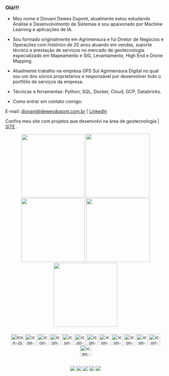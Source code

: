 ### Olá!!!

- Meu nome é Diovani Dewes Dupont, atualmente estou estudando Análise e Desenvolvimento de Sistemas e sou apaixonado por Machine Learning e aplicações de IA.

- Sou formado originalmente em Agrimensura e fui Diretor de Negócios e Operações com histórico de 20 anos atuando em vendas, suporte técnico e prestação de serviços no mercado de geotecnologia especializado em Mapeamento e SIG, Levantamento, High End e Drone Mapping.

- Atualmente trabalho na empresa GPS Sul Agrimensura Digital no qual sou um dos sócios proprietários e responsável por desenvolver todo o portfólio de serviços da empresa.

- Técnicas e ferramentas: Python, SQL, Docker, Cloud, GCP, Databricks.

- Como entrar em contato comigo: 

E-mail: diovani@dewesdupont.com.br | [LinkedIn](https://www.linkedin.com/in/diovani-dupont/)

Confira meu site com projetos que desenvolvi na área de geotecnologia | [SITE](https://www.gpssul.com.br/) .

<div align="center">
  <img height="198em" src="http://github-profile-summary-cards.vercel.app/api/cards/profile-details?username=diovani-dupont&theme=dracula" />
  <img height="200em" src="http://github-profile-summary-cards.vercel.app/api/cards/repos-per-language?username=diovani-dupont&theme=dracula" />
  <img height="200em" src="http://github-profile-summary-cards.vercel.app/api/cards/most-commit-language?username=diovani-dupont&theme=dracula" />
  <img height="200em" src="http://github-profile-summary-cards.vercel.app/api/cards/stats?username=diovani-dupont&theme=dracula" />
  <img height="200em" src="http://github-profile-summary-cards.vercel.app/api/cards/productive-time?username=diovani-dupont&theme=dracula" />
</div>

###
<div align="center">
  <img align="center" alt="icon-Js" height="35" width="40" src="https://cdn.jsdelivr.net/gh/devicons/devicon/icons/aftereffects/aftereffects-original.svg" />
  <img align="center" alt="icon-Js" height="35" width="35" src="https://cdn.jsdelivr.net/gh/devicons/devicon/icons/canva/canva-original.svg" />
  <img align="center" alt="icon-Js" height="35" width="35" src="https://cdn.jsdelivr.net/gh/devicons/devicon/icons/docker/docker-original-wordmark.svg" />
  <img align="center" alt="icon-Js" height="35" width="35" src="https://cdn.jsdelivr.net/gh/devicons/devicon/icons/googlecloud/googlecloud-original-wordmark.svg" />
  <img align="center" alt="icon-Js" height="35" width="35" src="https://cdn.jsdelivr.net/gh/devicons/devicon/icons/inkscape/inkscape-original-wordmark.svg" />
  <img align="center" alt="icon-Js" height="35" width="35" src="https://cdn.jsdelivr.net/gh/devicons/devicon/icons/python/python-original-wordmark.svg" />
  <img align="center" alt="icon-Js" height="35" width="35" src="https://cdn.jsdelivr.net/gh/devicons/devicon/icons/jetbrains/jetbrains-original.svg" />
  <img align="center" alt="icon-Js" height="35" width="35" src="https://cdn.jsdelivr.net/gh/devicons/devicon/icons/jupyter/jupyter-original-wordmark.svg" />
  <img align="center" alt="icon-Js" height="35" width="35" src="https://cdn.jsdelivr.net/gh/devicons/devicon/icons/numpy/numpy-original-wordmark.svg" />
  <img align="center" alt="icon-Js" height="35" width="35" src="https://cdn.jsdelivr.net/gh/devicons/devicon/icons/pandas/pandas-original-wordmark.svg" />
  <img align="center" alt="icon-Js" height="35" width="35" src="https://cdn.jsdelivr.net/gh/devicons/devicon/icons/photoshop/photoshop-plain.svg" />
  <img align="center" alt="icon-Js" height="35" width="35" src="https://cdn.jsdelivr.net/gh/devicons/devicon/icons/pycharm/pycharm-original.svg" />
  <img align="center" alt="icon-Js" height="35" width="35" src="https://cdn.jsdelivr.net/gh/devicons/devicon/icons/anaconda/anaconda-original-wordmark.svg" />
</div>

##
<div align="center">
  <a href="https://instagram.com/diovani.dupont" target="_blank"><img src="https://img.shields.io/badge/-Instagram-%23E4405F?style=for-the-badge&logo=instagram&logoColor=white" target="_blank"></a>
 <a href="https://discord.gg/TWHKCrXtAK" target="_blank"><img src="https://img.shields.io/badge/Discord-7289DA?style=for-the-badge&logo=discord&logoColor=white" target="_blank"></a> 
  <a href = "mailto:diovani.dupont@gmail.com"><img src="https://img.shields.io/badge/-Gmail-%23333?style=for-the-badge&logo=gmail&logoColor=white" target="_blank"></a>
  <a href="https://www.linkedin.com/in/diovani-dupont/" target="_blank"><img src="https://img.shields.io/badge/-LinkedIn-%230077B5?style=for-the-badge&logo=linkedin&logoColor=white" target="_blank"></a> 
    <a href="https://www.kaggle.com/diodupont" target="_blank"><img src="https://img.shields.io/badge/Kaggle-20BEFF?style=for-the-badge&logo=Kaggle&logoColor=white" target="_blank"></a> 

</div>
